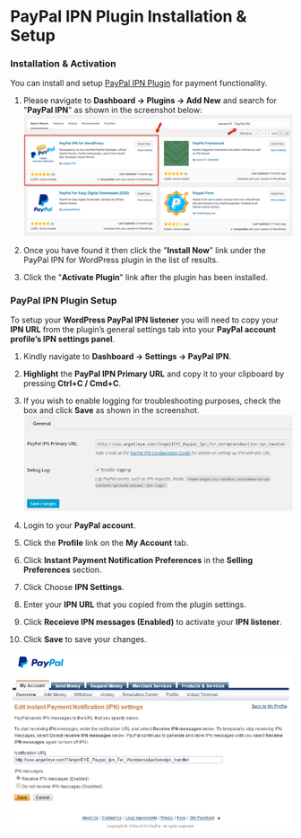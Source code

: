# PayPal IPN Plugin Installation & Setup

### Installation & Activation

You can install and setup [PayPal IPN Plugin](https://wordpress.org/plugins/paypal-ipn/) for payment functionality.

1. Please navigate to **Dashboard → Plugins → Add New** and search for "**PayPal IPN**" as shown in the screenshot below: 
![Real Homes Documentation](images/other-features/search-for-paypal-ipn.png)

2. Once you have found it then click the "**Install Now**" link under the PayPal IPN for WordPress plugin in the list of results.

3. Click the "**Activate Plugin**" link after the plugin has been installed.

### PayPal IPN Plugin Setup

To setup your **WordPress PayPal IPN listener** you will need to copy your **IPN URL** from the plugin’s general settings tab into your **PayPal account profile’s IPN settings panel**.

1. Kindly navigate to **Dashboard → Settings → PayPal IPN**.

2. **Highlight** the **PayPal IPN Primary URL** and copy it to your clipboard by pressing **Ctrl+C / Cmd+C**.

3. If you wish to enable logging for troubleshooting purposes, check the box and click **Save** as shown in the screenshot. 
![Real Homes Documentation](images/other-features/wordpress-paypal-ipn-general-settings.png)

4. Login to your **PayPal account**.

5. Click the **Profile** link on the **My Account** tab.

6. Click **Instant Payment Notification Preferences** in the **Selling Preferences** section.

7. Click Choose **IPN Settings**.

8. Enter your **IPN URL** that you copied from the plugin settings.

9. Click **Receieve IPN messages (Enabled)** to activate your **IPN listener**.

10. Click **Save** to save your changes. 

![Real Homes Documentation](images/other-features/wordpress-paypal-ipn-profile-config.png)